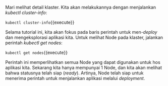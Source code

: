 Mari melihat detail klaster. Kita akan melakukannya dengan menjalankan *kubectl cluster-info*:

`kubectl cluster-info`{{execute}}

Selama tutorial ini, kita akan fokus pada baris perintah untuk men-_deploy_ dan mengeksplorasi aplikasi kita.
Untuk melihat Node pada klaster, jalankan perintah *kubectl get nodes*:

`kubectl get nodes`{{execute}}

Perintah ini memperlihatkan semua Node yang dapat digunakan untuk hos aplikasi kita. Sekarang kita hanya mempunyai 1 Node, dan kita akan melihat bahwa statusnya telah siap (_ready_). Artinya, Node telah siap untuk menerima perintah untuk menjalankan aplikasi melalui _deployment_.
